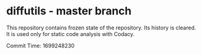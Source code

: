# diffutils - master branch

This repository contains frozen state of the repository.
Its history is cleared. It is used only for static code
analysis with Codacy.

Commit Time: 1699248230